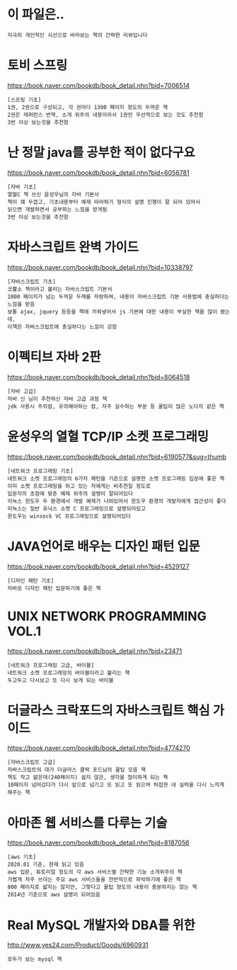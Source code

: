 # 이 파일은..
```
지극히 개인적인 시선으로 바라보는 책의 간략한 리뷰입니다
```

# 토비 스프링
https://book.naver.com/bookdb/book_detail.nhn?bid=7006514
```
[스프링 기초]
1권, 2권으로 구성되고, 각 권마다 1300 페이지 정도의 두꺼운 책 
2권은 레퍼런스 번역, 소개 위주의 내용이라서 1권만 우선적으로 보는 것도 추천함
3번 이상 보는것을 추천함
```

# 난 정말 java를 공부한 적이 없다구요
https://book.naver.com/bookdb/book_detail.nhn?bid=6056781
```
[자바 기초]
열혈C 책 쓰신 윤성우님의 자바 기본서
책이 꽤 두껍고, 기초내용부터 예제 따라하기 형식의 설명 진행이 잘 되어 있어서
읽으면 개발하면서 공부하는 느낌을 받게됨
3번 이상 보는것을 추천함
```

# 자바스크립트 완벽 가이드
https://book.naver.com/bookdb/book_detail.nhn?bid=10338797
```
[자바스크립트 기초]
코뿔소 책이라고 불리는 자바스크립트 기본서
1000 페이지가 넘는 두꺼운 두께를 자랑하며, 내용이 자바스크립트 기본 사용법에 충실하다는 느낌을 받음
보통 ajax, jquery 등등을 책에 끼워넣어서 js 기본에 대한 내용이 부실한 책을 많이 봤는데,
이책은 자바스크립트에 충실하다는 느낌이 강함
```

# 이펙티브 자바 2판
https://book.naver.com/bookdb/book_detail.nhn?bid=8064518
```
[자바 고급]
자바 신 님이 추천하신 자바 고급 과정 책
jdk 사용시 주의점, 유의해야하는 점, 자주 실수하는 부분 등 꿀팁이 많은 노다지 같은 책
```

# 윤성우의 열혈 TCP/IP 소켓 프로그래밍
https://book.naver.com/bookdb/book_detail.nhn?bid=6190577&sug=thumb
```
[네트워크 프로그래밍 기초]
네트워크 소켓 프로그래밍의 6가지 패턴을 기준으로 설명한 소켓 프로그래밍 입문에 좋은 책
이미 소켓 프로그래밍을 하고 있는 자에게는 비추천일 정도로
입문자의 초점에 맞춘 예제 위주의 설명이 잘되어있다
리눅스 윈도우 두 환경에서 개발 예제가 나와있어서 윈도우 환경의 개발자에게 접근성이 좋다
리눅스는 일반 유닉스 소켓 C 프로그래밍으로 설명되어있고
윈도우는 winsock VC 프로그래밍으로 설명되어있다
```

# JAVA언어로 배우는 디자인 패턴 입문
https://book.naver.com/bookdb/book_detail.nhn?bid=4529127
```
[디자인 패턴 기초]
자바로 디자인 패턴 입문하기에 좋은 책
```

# UNIX NETWORK PROGRAMMING VOL.1
https://book.naver.com/bookdb/book_detail.nhn?bid=23471
```
[네트워크 프로그래밍 고급, 바이블]
네트워크 소켓 프로그래밍의 바이블이라고 불리는 책
두고두고 다시보고 또 다시 보게 되는 바이블
```

# 더글라스 크락포드의 자바스크립트 핵심 가이드
https://book.naver.com/bookdb/book_detail.nhn?bid=4774270
```
[자바스크립트 고급]
자바스크립트의 대가 더글라스 클락 포드님의 꿀팁 모음 책
책도 작고 얇은데(240페이지) 쉽지 않은, 생각을 많이하게 되는 책
10페이지 넘어갔다가 다시 앞으로 넘기고 또 읽고 또 읽으며 허접한 내 실력을 다시 느끼게 해주는 책
```

# 아마존 웹 서비스를 다루는 기술
https://book.naver.com/bookdb/book_detail.nhn?bid=8187056
```
[aws 기초]
2020.01 기준, 현재 읽고 있음
aws 입문, 튜토리얼 정도의 각 aws 서비스별 간략한 기능 소개위주의 책
가볍게 자주 쓰이는 주요 aws 서비스들을 전반적으로 파악하기에 좋은 책
800 페이지로 얇지는 않지만, 그렇다고 꿀팁 정도의 내용이 충분하지는 않는 책
2014년 기준으로 aws 설명이 되어있음
```

# Real MySQL 개발자와 DBA를 위한
http://www.yes24.com/Product/Goods/6960931
```
모두가 보는 mysql 책
```
